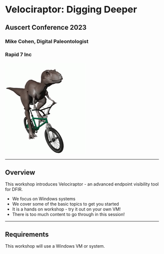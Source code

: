 <!-- .slide: class="title" -->

<h1 style="font-size: 4ex">Velociraptor: Digging Deeper</h1>

<div class="inset">

## Auscert Conference 2023

### Mike Cohen, Digital Paleontologist
### Rapid 7 Inc

</div>

<img src="/resources/velo_bike.gif" class="fixed" style=" right: 0px;  bottom: 00px; height: 300px; z-index: -10;"/>

---

<!-- .slide: class="content" -->
## Overview

This workshop introduces Velociraptor - an advanced endpoint
visibility tool for DFIR.

* We focus on Windows systems
* We cover some of the basic topics to get you started
* It is a hands on workshop - try it out on your own VM!
* There is too much content to go through in this session!

---

<!-- .slide: class="content" -->
## Requirements

This workshop will use a Windows VM or system.
